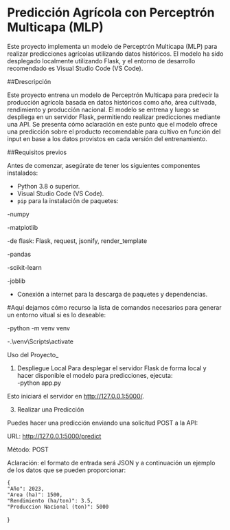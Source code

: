 # Predicción Agrícola con Perceptrón Multicapa (MLP)

Este proyecto implementa un modelo de Perceptrón Multicapa (MLP) para realizar predicciones agrícolas utilizando datos históricos. El modelo ha sido desplegado localmente utilizando Flask, y el entorno de desarrollo recomendado es Visual Studio Code (VS Code).


##Drescripción

Este proyecto entrena un modelo de Perceptrón Multicapa para predecir la producción agrícola basada en datos históricos como año, área cultivada, rendimiento y producción nacional. El modelo se entrena y luego se despliega en un servidor Flask, permitiendo realizar predicciones mediante una API. Se presenta cómo aclaración en este punto que el modelo ofrece una predicción sobre el producto recomendable para cultivo en función del input en base a los datos provistos en cada versión del entrenamiento.

##Requisitos previos

Antes de comenzar, asegúrate de tener los siguientes componentes instalados:
- Python 3.8 o superior.
- Visual Studio Code (VS Code).
- `pip` para la instalación de paquetes:

-numpy

-matplotlib

-de flask: Flask, request, jsonify, render_template

-pandas

-scikit-learn

-joblib

   
- Conexión a internet para la descarga de paquetes y dependencias.



#Aquí dejamos cómo recurso la lista de comandos necesarios para generar un entorno vitual si es lo deseable: 
  
  -python -m venv venv
  
  -.\venv\Scripts\activate
  

Uso del Proyecto_

1. Despliegue Local
Para desplegar el servidor Flask de forma local y hacer disponible el modelo para predicciones, ejecuta:  
  -python app.py
   
  Esto iniciará el servidor en http://127.0.0.1:5000/.

3. Realizar una Predicción
   
Puedes hacer una predicción enviando una solicitud POST a la API:

URL: http://127.0.0.1:5000/predict

Método: POST

Aclaración: el formato de entrada será JSON y a continuación un ejemplo de los datos que se pueden proporcionar: 

    {
    "Año": 2023,
    "Area (ha)": 1500,
    "Rendimiento (ha/ton)": 3.5,
    "Produccion Nacional (ton)": 5000
}  
